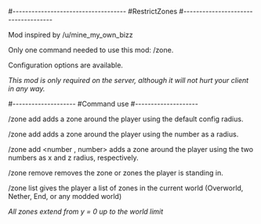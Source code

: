 #------------------------------------
#RestrictZones
#------------------------------------

Mod inspired by /u/mine_my_own_bizz

Only one command needed to use this mod: /zone.

Configuration options are available. 

*This mod is only required on the server, although it will not hurt your client in any way.*

#--------------------
#Command use
#--------------------

/zone add adds a zone around the player using the default config radius.

/zone add <number> adds a zone around the player using the number as a radius.

/zone add <number , number> adds a zone around the player using the two numbers as x and z radius, respectively.

/zone remove removes the zone or zones the player is standing in.

/zone list gives the player a list of zones in the current world (Overworld, Nether, End, or any modded world)

*All zones extend from y = 0 up to the world limit*
